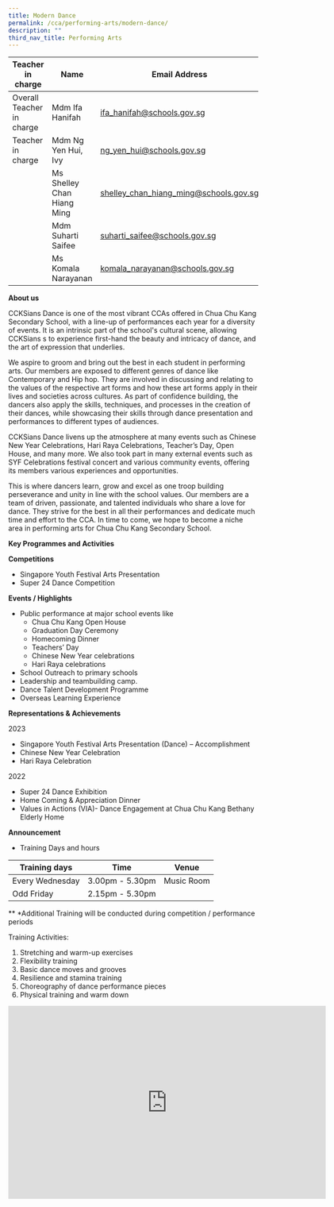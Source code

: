 ```yaml
---
title: Modern Dance
permalink: /cca/performing-arts/modern-dance/
description: ""
third_nav_title: Performing Arts
---
```

| Teacher in charge	| Name 	| Email Address 	|
|---	|---	|---	|
| Overall Teacher in charge	| Mdm Ifa Hanifah	| [ifa_hanifah@schools.gov.sg ](mailto:ifa_hanifah@schools.gov.sg )	|
| Teacher in charge	| Mdm Ng Yen Hui, Ivy	| [ng_yen_hui@schools.gov.sg](mailto:ng_yen_hui@schools.gov.sg)	|
| 	| Ms Shelley Chan Hiang Ming	| [shelley_chan_hiang_ming@schools.gov.sg](mailto:shelley_chan_hiang_ming@schools.gov.sg)	|
| 	| Mdm Suharti Saifee	| [suharti_saifee@schools.gov.sg](mailto:suharti_saifee@schools.gov.sg)	|
| 	| Ms Komala Narayanan	| [komala_narayanan@schools.gov.sg](mailto:komala_narayanan@schools.gov.sg)	|


**About us**

CCKSians Dance is one of the most vibrant CCAs offered in Chua Chu Kang Secondary School, with a line-up of performances each year for a diversity of events. It is an intrinsic part of the school's cultural scene, allowing CCKSians s to experience first-hand the beauty and intricacy of dance, and the art of expression that underlies.

We aspire to groom and bring out the best in each student in performing arts. Our members are exposed to different genres of dance like Contemporary and Hip hop. They are involved in discussing and relating to the values of the respective art forms and how these art forms apply in their lives and societies across cultures. As part of confidence building, the dancers also apply the skills, techniques, and processes in the creation of their dances, while showcasing their skills through dance presentation and performances to different types of audiences.

CCKSians Dance livens up the atmosphere at many events such as Chinese New Year Celebrations, Hari Raya Celebrations, Teacher’s Day, Open House, and many more. We also took part in many external events such as SYF Celebrations festival concert and various community events, offering its members various experiences and opportunities.

This is where dancers learn, grow and excel as one troop building perseverance and unity in line with the school values. Our members are a team of driven, passionate, and talented individuals who share a love for dance. They strive for the best in all their performances and dedicate much time and effort to the CCA. In time to come, we hope to become a niche area in performing arts for Chua Chu Kang Secondary School. 


**Key Programmes and Activities**

**Competitions**
* Singapore Youth Festival Arts Presentation
* Super 24 Dance Competition

**Events / Highlights**
* Public performance at major school events like
	* Chua Chu Kang Open House
	* Graduation Day Ceremony
	* Homecoming Dinner
	* Teachers’ Day
	* Chinese New Year celebrations
	* Hari Raya celebrations
* School Outreach to primary schools
* Leadership and teambuilding camp.
* Dance Talent Development Programme
* Overseas Learning Experience

**Representations &amp; Achievements**

2023
* Singapore Youth Festival Arts Presentation (Dance) – Accomplishment
* Chinese New Year Celebration
* Hari Raya Celebration

2022
* Super 24 Dance Exhibition
* Home Coming &amp; Appreciation Dinner 
* Values in Actions (VIA)- Dance Engagement at Chua Chu Kang Bethany Elderly Home




**Announcement** 

* Training Days and hours

|Training days	| Time	| Venue	|
|---	|---	|---	|
| Every Wednesday	| 3.00pm - 5.30pm	| Music Room	|
| Odd Friday	| 2.15pm - 5.30pm	|	|

** *Additional Training will be conducted during competition / performance periods

Training Activities:
1.	Stretching and warm-up exercises
2.	Flexibility training
3.	Basic dance moves and grooves
4.	Resilience and stamina training
5.	Choreography of dance performance pieces
6.	Physical training and warm down


<iframe src="https://docs.google.com/presentation/d/e/2PACX-1vTeaMzoBZhCdD_tWR2WyefPmKPLsasys89-oolX1UM2-qwHHYa6SRnAAmQU46mmdQ/embed?start=true&amp;loop=true&amp;delayms=3000" frameborder="0" width="640" height="389" allowfullscreen="true"></iframe>



